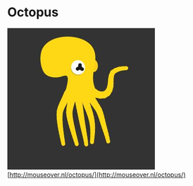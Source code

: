 # Octopus

![Say hi!](screenshot.JPG)  
[http://mouseover.nl/octopus/](http://mouseover.nl/octopus/)
